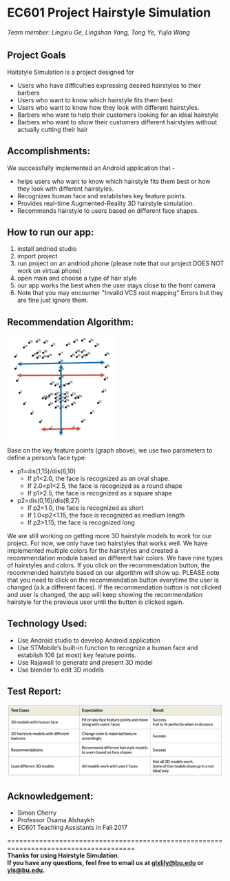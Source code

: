 # EC601 Project Hairstyle Simulation

###### Team member: Lingxiu Ge, Lingshan Yang, Tong Ye, Yujia Wang

## Project Goals
Haitstyle Simulation is a project designed for 
- Users who have difficulties expressing desired hairstyles to their barbers
- Users who want to know which hairstyle fits them best 
- Users who want to know how they look with different hairstyles.
- Barbers who want to help their customers looking for an ideal hairstyle
- Barbers who want to show their customers different hairstyles without actually cutting their hair



## Accomplishments:
We successfully implemented an Android application that -
- helps users who want to know which hairstyle fits them best or how they look with different hairstyles.
- Recognizes human face and establishes key feature points.
- Provides real-time Augmented-Reality 3D hairstyle simulation.
- Recommends hairstyle to users based on different face shapes.



## How to run our app:
1. install andriod studio
2. import project
3. run project on an andriod phone (please note that our project DOES NOT work on virtual phone)
4. open main and choose a type of hair style
5. our app works the best when the user stays close to the front camera
6. Note that you may encounter "Invalid VCS root mapping" Errors but they are fine just ignore them.


## Recommendation Algorithm:
<img align="center" width="250" src=rec_alg.png>


Base on the key feature points (graph above), we use two parameters to define a person’s face type:
- p1=dis(1,15)/dis(6,10)
  * If p1<2.0, the face is recognized as an oval shape.
  * If 2.0<p1<2.5, the face is recognized as a round shape 
  * If p1>2.5, the face is recognized as a square shape
- p2=dis(0,16)/dis(8,27)
  * If p2<1.0, the face is recognized as short
  * If 1.0<p2<1.15, the face is recognized as medium length 
  * If p2>1.15, the face is recognized long
  
We are still working on getting more 3D hairstyle models to work for our project. For now, we only have two hairstyles that works well. We have implemented multiple colors for the hairstyles and created a recommendation module based on different hair colors. We have nine types of hairstyles and colors. If you click on the recommendation button, the recommended hairstyle based on our algorithm will show up. PLEASE note that you need to click on the recommendation button everytime the user is changed (a.k.a different faces). If the recommendation button is not clicked and user is changed, the app will keep showing the recommendation hairstyle for the previous user until the button is clicked again.<br />

## Technology Used:
- Use Android studio to develop Android application
- Use STMobile’s built-in function to recognize a human face and establish 106 (at most) key feature points.
- Use Rajawali to generate and present 3D model
- Use blender to edit 3D models


## Test Report:
<img align="center" src=test_results.png>


## Acknowledgement:
- Simon Cherry
- Professor Osama Alshaykh
- EC601 Teaching Assistants in Fall 2017

======================================================================================<br />
**Thanks for using Hairstyle Simulation.** <br />
**If you have any questions, feel free to email us at glxlily@bu.edu or yls@bu.edu.**
